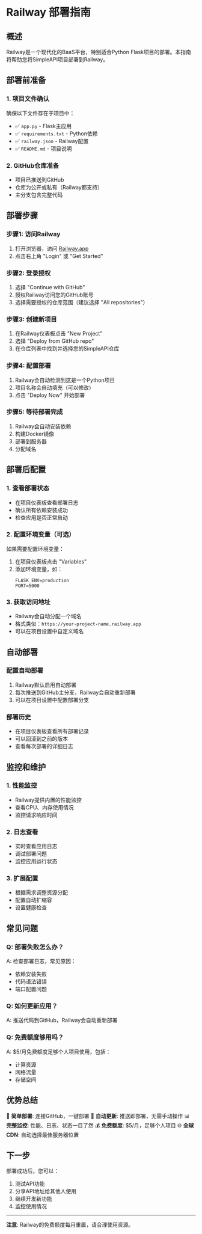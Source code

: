 # Railway 部署指南

## 概述

Railway是一个现代化的BaaS平台，特别适合Python Flask项目的部署。本指南将帮助您将SimpleAPI项目部署到Railway。

## 部署前准备

### 1. 项目文件确认
确保以下文件存在于项目中：
- ✅ `app.py` - Flask主应用
- ✅ `requirements.txt` - Python依赖
- ✅ `railway.json` - Railway配置
- ✅ `README.md` - 项目说明

### 2. GitHub仓库准备
- 项目已推送到GitHub
- 仓库为公开或私有（Railway都支持）
- 主分支包含完整代码

## 部署步骤

### 步骤1: 访问Railway
1. 打开浏览器，访问 [Railway.app](https://railway.app)
2. 点击右上角 "Login" 或 "Get Started"

### 步骤2: 登录授权
1. 选择 "Continue with GitHub"
2. 授权Railway访问您的GitHub账号
3. 选择需要授权的仓库范围（建议选择 "All repositories"）

### 步骤3: 创建新项目
1. 在Railway仪表板点击 "New Project"
2. 选择 "Deploy from GitHub repo"
3. 在仓库列表中找到并选择您的SimpleAPI仓库

### 步骤4: 配置部署
1. Railway会自动检测到这是一个Python项目
2. 项目名称会自动填充（可以修改）
3. 点击 "Deploy Now" 开始部署

### 步骤5: 等待部署完成
1. Railway会自动安装依赖
2. 构建Docker镜像
3. 部署到服务器
4. 分配域名

## 部署后配置

### 1. 查看部署状态
- 在项目仪表板查看部署日志
- 确认所有依赖安装成功
- 检查应用是否正常启动

### 2. 配置环境变量（可选）
如果需要配置环境变量：
1. 在项目仪表板点击 "Variables"
2. 添加环境变量，如：
   ```
   FLASK_ENV=production
   PORT=5000
   ```

### 3. 获取访问地址
- Railway会自动分配一个域名
- 格式类似：`https://your-project-name.railway.app`
- 可以在项目设置中自定义域名

## 自动部署

### 配置自动部署
1. Railway默认启用自动部署
2. 每次推送到GitHub主分支，Railway会自动重新部署
3. 可以在项目设置中配置部署分支

### 部署历史
- 在项目仪表板查看所有部署记录
- 可以回滚到之前的版本
- 查看每次部署的详细日志

## 监控和维护

### 1. 性能监控
- Railway提供内置的性能监控
- 查看CPU、内存使用情况
- 监控请求响应时间

### 2. 日志查看
- 实时查看应用日志
- 调试部署问题
- 监控应用运行状态

### 3. 扩展配置
- 根据需求调整资源分配
- 配置自动扩缩容
- 设置健康检查

## 常见问题

### Q: 部署失败怎么办？
A: 检查部署日志，常见原因：
- 依赖安装失败
- 代码语法错误
- 端口配置问题

### Q: 如何更新应用？
A: 推送代码到GitHub，Railway会自动重新部署

### Q: 免费额度够用吗？
A: $5/月免费额度足够个人项目使用，包括：
- 计算资源
- 网络流量
- 存储空间

## 优势总结

🚀 **简单部署**: 连接GitHub，一键部署
🔄 **自动更新**: 推送即部署，无需手动操作
📊 **完整监控**: 性能、日志、状态一目了然
💰 **免费额度**: $5/月，足够个人项目
🌐 **全球CDN**: 自动选择最佳服务器位置

## 下一步

部署成功后，您可以：
1. 测试API功能
2. 分享API地址给其他人使用
3. 继续开发新功能
4. 监控使用情况

---

**注意**: Railway的免费额度每月重置，请合理使用资源。
